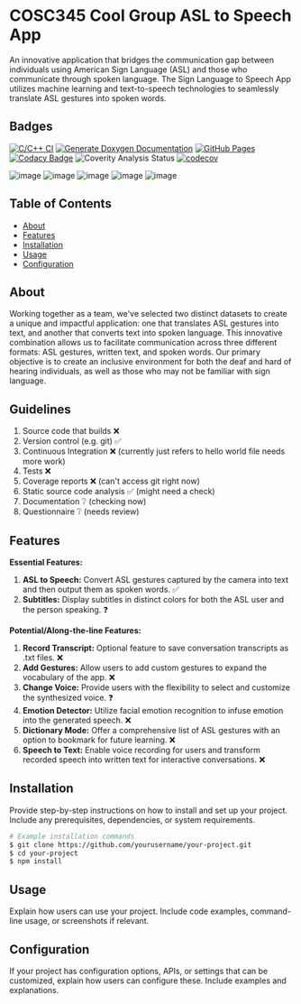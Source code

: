 # COSC345 Cool Group ASL to Speech App

An innovative application that bridges the communication gap between individuals using American Sign Language (ASL) and those who communicate through spoken language. The Sign Language to Speech App utilizes machine learning and text-to-speech technologies to seamlessly translate ASL gestures into spoken words.

## Badges
[![C/C++ CI](https://github.com/pakinui/cosc345/actions/workflows/c-cpp.yml/badge.svg)](https://github.com/pakinui/cosc345/actions/workflows/c-cpp.yml)
[![Generate Doxygen Documentation](https://github.com/pakinui/cosc345/actions/workflows/documentation.yaml/badge.svg)](https://github.com/pakinui/cosc345/actions/workflows/documentation.yaml)
[![GitHub Pages](https://github.com/pakinui/cosc345/actions/workflows/pages/pages-build-deployment/badge.svg)](https://github.com/pakinui/cosc345/actions/workflows/pages/pages-build-deployment)
[![Codacy Badge](https://app.codacy.com/project/badge/Grade/409b0d67499c4c9b8def12c695be78f9)](https://app.codacy.com/gh/pakinui/cosc345/dashboard?utm_source=gh&utm_medium=referral&utm_content=&utm_campaign=Badge_grade) <!--Codacy = Static Source Code Analysis-->
![Coverity Analysis Status](https://scan.coverity.com/projects/28987/badge.svg)<!--Coverity = Static Source Code Analysis-->
[![codecov](https://codecov.io/gh/pakinui/cosc345/graph/badge.svg?token=GUFNGUO6M4)](https://codecov.io/gh/pakinui/cosc345)

![image](https://img.shields.io/badge/Windows-0078D6?style=for-the-badge&logo=windows&logoColor=white)
![image](https://img.shields.io/badge/C%2B%2B-00599C?style=for-the-badge&logo=c%2B%2B&logoColor=white)
![image](https://img.shields.io/badge/VSCode-0078D4?style=for-the-badge&logo=visual%20studio%20code&logoColor=white)
![image](https://img.shields.io/badge/Codecov-F01F7A?style=for-the-badge&logo=Codecov&logoColor=white)
![image](https://img.shields.io/badge/Python-FFD43B?style=for-the-badge&logo=python&logoColor=blue)


## Table of Contents

- [About](#about)
- [Features](#features)
- [Installation](#installation)
- [Usage](#usage)
- [Configuration](#configuration)

## About

Working together as a team, we've selected two distinct datasets to create a unique and impactful application: one that translates ASL gestures into text, and another that converts text into spoken language. This innovative combination allows us to facilitate communication across three different formats: ASL gestures, written text, and spoken words. Our primary objective is to create an inclusive environment for both the deaf and hard of hearing individuals, as well as those who may not be familiar with sign language.

## Guidelines
1. Source code that builds :x:
2. Version control (e.g. git) ✅
3. Continuous Integration :x: (currently just refers to hello world file needs more work)
4. Tests :x:
5. Coverage reports :x: (can't access git right now)
6. Static source code analysis ✅ (might need a check)
7. Documentation ❔ (checking now)
8. Questionnaire ❔ (needs review)
 
## Features

**Essential Features:**

1. **ASL to Speech:** Convert ASL gestures captured by the camera into text and then output them as spoken words. :white_check_mark:
3. **Subtitles:** Display subtitles in distinct colors for both the ASL user and the person speaking. :question:

**Potential/Along-the-line Features:**

1. **Record Transcript:** Optional feature to save conversation transcripts as .txt files. :x:
2. **Add Gestures:** Allow users to add custom gestures to expand the vocabulary of the app. :x:
3. **Change Voice:** Provide users with the flexibility to select and customize the synthesized voice. :question:
4. **Emotion Detector:** Utilize facial emotion recognition to infuse emotion into the generated speech. :x:
5. **Dictionary Mode:** Offer a comprehensive list of ASL gestures with an option to bookmark for future learning. :x:
6. **Speech to Text:** Enable voice recording for users and transform recorded speech into written text for interactive conversations. :x:

## Installation

Provide step-by-step instructions on how to install and set up your project. Include any prerequisites, dependencies, or system requirements.

```bash
# Example installation commands
$ git clone https://github.com/yourusername/your-project.git
$ cd your-project
$ npm install
```

## Usage

Explain how users can use your project. Include code examples, command-line usage, or screenshots if relevant.

## Configuration

If your project has configuration options, APIs, or settings that can be customized, explain how users can configure these. Include examples and explanations.
